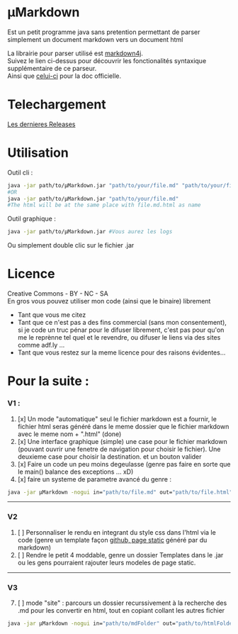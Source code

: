 # µMarkdown
Est un petit programme java sans pretention permettant de parser simplement un document markdown vers un document html

La librairie pour parser utilisé est [markdown4j](https://code.google.com/p/markdown4j/#Learning_Markdown_syntax).    
Suivez le lien ci-dessus pour découvrir les fonctionalités syntaxique supplémentaire de ce parseur.     
Ainsi que [celui-ci](http://daringfireball.net/projects/markdown/syntax) pour la doc officielle.

# Telechargement
[Les dernieres Releases](https://github.com/purexo/uMarkdown/releases)

# Utilisation

Outil cli :    

``` bash
java -jar path/to/µMarkdown.jar "path/to/your/file.md" "path/to/your/file.html"
#OR
java -jar path/to/µMarkdown.jar "path/to/your/file.md"
#The html will be at the same place with file.md.html as name
```

Outil graphique :
``` bash
java -jar path/to/µMarkdown.jar #Vous aurez les logs
```
Ou simplement double clic sur le fichier .jar

# Licence
Creative Commons - BY - NC - SA    
En gros vous pouvez utiliser mon code (ainsi que le binaire) librement

* Tant que vous me citez 
* Tant que ce n'est pas a des fins commercial (sans mon consentement), si je code un truc pénar pour le difuser librement, c'est pas pour qu'on me le reprènne tel quel et le revendre, ou difuser le liens via des sites comme adf.ly ...
* Tant que vous restez sur la meme licence pour des raisons évidentes...

# Pour la suite :
### V1 :
1. [x] Un mode "automatique" seul le fichier markdown est a fournir, le fichier html seras généré dans le meme dossier que le fichier markdown avec le meme nom + ".html"</s> (done)
2. [x] Une interface graphique (simple) une case pour le fichier markdown (pouvant ouvrir une fenetre de navigation pour choisir le fichier). Une deuxieme case pour choisir la destination. et un bouton valider
3. [x] Faire un code un peu moins degeulasse (genre pas faire en sorte que le main() balance des exceptions ... xD)
4. [x] faire un systeme de parametre avancé du genre :

``` bash
java -jar µMarkdown -nogui in="path/to/file.md" out="path/to/file.html" theme="Merlot"
```

---------------------------------------------------------------------------
### V2
1. [ ] Personnaliser le rendu en integrant du style css dans l'html via le code (genre un template façon [github, page static](https://pages.github.com/) généré par du markdown)
2. [ ] Rendre le petit 4 moddable, genre un dossier Templates dans le .jar ou les gens pourraient rajouter leurs modeles de page static.

---------------------------------------------------------------------------
### V3
7. [ ] mode "site" : parcours un dossier recurssivement à la recherche des .md pour les convertir en html, tout en copiant collant les autres fichier

``` bash
java -jar µMarkdown -nogui in="path/to/mdFolder" out="path/to/htmlFolder" theme="Merlot"
```
